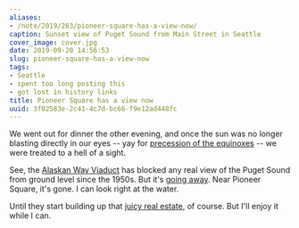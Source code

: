 ```yaml
---
aliases:
- /note/2019/263/pioneer-square-has-a-view-now/
caption: Sunset view of Puget Sound from Main Street in Seattle
cover_image: cover.jpg
date: 2019-09-20 14:56:53
slug: pioneer-square-has-a-view-now
tags:
- Seattle
- spent too long posting this
- got lost in history links
title: Pioneer Square has a view now
uuid: 3f02583e-2c41-4c7d-bc66-f9e12ad448fc
---
```


We went out for dinner the other evening, and once the sun was no longer blasting directly in our eyes -- yay
for [precession of the equinoxes][] -- we were treated to a hell of a sight.

[precession of the equinoxes]: https://www.britannica.com/science/precession-of-the-equinoxes

See, the [Alaskan Way Viaduct][] has blocked any real view of the Puget Sound from ground level since the 1950s.
But it's [going away][]. Near Pioneer Square, it's gone. I can look right at the water.

[Alaskan Way Viaduct]: https://www.seattlepi.com/local/transportation/article/Photos-65-years-of-the-Alaskan-Way-Viaduct-13284852.php
[going away]: https://www.wsdot.wa.gov/Projects/Viaduct/

Until they start building up that [juicy real estate][], of course. But I'll enjoy it while I can.

[juicy real estate]: https://www.realchangenews.org/2019/03/13/goodbye-viaduct-hello-prime-real-estate